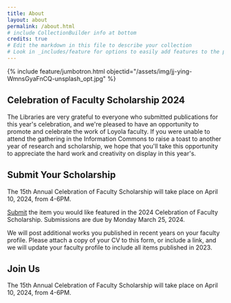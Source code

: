 ```yaml
---
title: About
layout: about
permalink: /about.html
# include CollectionBuilder info at bottom
credits: true
# Edit the markdown in this file to describe your collection
# Look in _includes/feature for options to easily add features to the page
---
```


{% include feature/jumbotron.html objectid="/assets/img/jj-ying-WmnsGyaFnCQ-unsplash_opt.jpg" %}

## Celebration of Faculty Scholarship 2024

The Libraries are very grateful to everyone who submitted publications for this year's celebration, and we're pleased to have an opportunity to promote and celebrate the work of Loyola faculty.  If you were unable to attend the gathering in the Information Commons to raise a toast to another year of research and scholarship, we hope that you'll take this opportunity to appreciate the hard work and creativity on display in this year's.

## Submit Your Scholarship

The 15th Annual Celebration of Faculty Scholarship will take place on April 10, 2024, from 4-6PM.

[Submit](https://airtable.com/appfLQKpH2QQDCfrj/shrETh2Y9eNDFck1O) the item you would like featured in the 2024 Celebration of Faculty Scholarship. Submissions are due by Monday March 25, 2024.

We will post additional works you published in recent years on your faculty profile. Please attach a copy of your CV to this form, or include a link, and we will update your faculty profile to include all items published in 2023.

## Join Us

The 15th Annual Celebration of Faculty Scholarship will take place on April 10, 2024, from 4-6PM.

